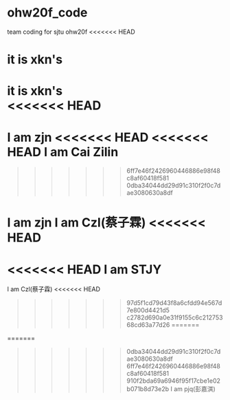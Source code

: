 # ohw20f_code
team coding for sjtu ohw20f
<<<<<<< HEAD

it is xkn's  
=======
it is xkn's  
<<<<<<< HEAD
=======
I am zjn
<<<<<<< HEAD
<<<<<<< HEAD
I am Cai Zilin
=======
>>>>>>> 6ff7e46f2426960446886e98f48c8af60418f581
>>>>>>> 0dba34044dd29d91c310f2f0c7dae3080630a8df

I am zjn
I am Czl(蔡子霖)
<<<<<<< HEAD
=======

<<<<<<< HEAD
I am STJY
=======

I am Czl(蔡子霖)
<<<<<<< HEAD
>>>>>>> 97d5f1cd79d43f8a6cfdd94e567d7e800d4421d5
>>>>>>> c2782d690a0e31f9155c6c21275368cd63a77d26
=======

=======
>>>>>>> 0dba34044dd29d91c310f2f0c7dae3080630a8df
>>>>>>> 6ff7e46f2426960446886e98f48c8af60418f581
>>>>>>> 910f2bda69a6946f95f17cbe1e02b071b8d73e2b
I am pjq(彭嘉淇)